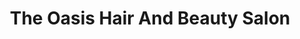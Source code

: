---
title: "The Oasis Hair And Beauty Salon"
url: /peterhead/the-oasis-hair-and-beauty-salon/
shop: hairdresser
---